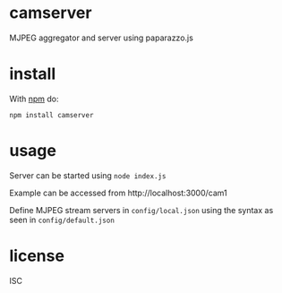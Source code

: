 # camserver

MJPEG aggregator and server using paparazzo.js

# install

With [npm](https://npmjs.org) do:

```
npm install camserver
```

# usage

Server can be started using `node index.js`

Example can be accessed from http://localhost:3000/cam1

Define MJPEG stream servers in `config/local.json` using the syntax as seen in `config/default.json`

# license

ISC
